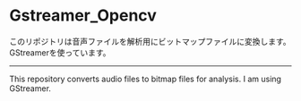 # Gstreamer_Opencv
このリポジトリは音声ファイルを解析用にビットマップファイルに変換します。GStreamerを使っています。
***
This repository converts audio files to bitmap files for analysis. I am using GStreamer.
